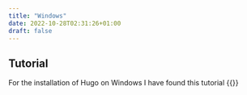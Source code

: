 ```yaml
---
title: "Windows"
date: 2022-10-28T02:31:26+01:00
draft: false
---
```


## Tutorial

For the installation of Hugo on Windows I have found this tutorial {{<yt C04dlR1Ufj4>}}